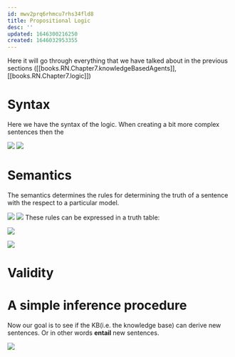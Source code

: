 ```yaml
---
id: mwv2prq6rhmcu7rhs34fld8
title: Propositional Logic
desc: ''
updated: 1646300216250
created: 1646032953355
---
```

Here it will go through everything that we have talked about in the previous sections ([[books.RN.Chapter7.knowledgeBasedAgents]], [[books.RN.Chapter7.logic]])

# Syntax
Here we have the syntax of the logic. 
When creating a bit more complex sentences then the

![](/assets/images/2022-02-28-08-24-41.png)
![](/assets/images/2022-03-03-10-34-03.png)
# Semantics
The semantics determines the rules for determining the truth of a sentence with the respect to a particular model. 

![](/assets/images/2022-02-28-18-22-30.png)
![](/assets/images/2022-03-03-10-36-32.png)
These rules can be expressed in a truth table:

![](/assets/images/2022-02-28-18-22-55.png)

![](/assets/images/2022-02-28-18-25-17.png)

# Validity


# A simple inference procedure
Now our goal is to see if the KB(i.e. the knowledge base) can derive new sentences. Or in other words **entail** new sentences.

![](/assets/images/2022-02-28-18-32-06.png)